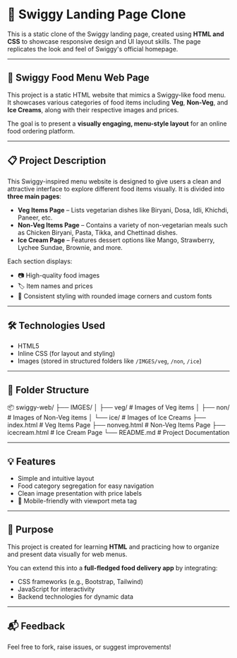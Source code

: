 # 🍔 Swiggy Landing Page Clone

This is a static clone of the Swiggy landing page, created using **HTML and CSS** to showcase responsive design and UI layout skills. The page replicates the look and feel of Swiggy's official homepage.

---

## 🍴 Swiggy Food Menu Web Page

This project is a static HTML website that mimics a Swiggy-like food menu. It showcases various categories of food items including **Veg**, **Non-Veg**, and **Ice Creams**, along with their respective images and prices.

The goal is to present a **visually engaging, menu-style layout** for an online food ordering platform.

---

## 📋 Project Description

This Swiggy-inspired menu website is designed to give users a clean and attractive interface to explore different food items visually. It is divided into **three main pages**:

- **Veg Items Page** – Lists vegetarian dishes like Biryani, Dosa, Idli, Khichdi, Paneer, etc.
- **Non-Veg Items Page** – Contains a variety of non-vegetarian meals such as Chicken Biryani, Pasta, Tikka, and Chettinad dishes.
- **Ice Cream Page** – Features dessert options like Mango, Strawberry, Lychee Sundae, Brownie, and more.

Each section displays:

- 📷 High-quality food images  
- 🏷️ Item names and prices  
- 🎨 Consistent styling with rounded image corners and custom fonts  

---

## 🛠 Technologies Used

- HTML5  
- Inline CSS (for layout and styling)  
- Images (stored in structured folders like `/IMGES/veg`, `/non`, `/ice`)  

---

## 📂 Folder Structure

📦 swiggy-web/
├── IMGES/
│   ├── veg/           # Images of Veg items
│   ├── non/           # Images of Non-Veg items
│   └── ice/           # Images of Ice Creams
├── index.html         # Veg Items Page
├── nonveg.html        # Non-Veg Items Page
├── icecream.html      # Ice Cream Page
└── README.md          # Project Documentation

---

## 💡 Features

- Simple and intuitive layout  
- Food category segregation for easy navigation  
- Clean image presentation with price labels  
- 📱 Mobile-friendly with viewport meta tag  

---

## 🎯 Purpose

This project is created for learning **HTML** and practicing how to organize and present data visually for web menus.

You can extend this into a **full-fledged food delivery app** by integrating:

- CSS frameworks (e.g., Bootstrap, Tailwind)  
- JavaScript for interactivity  
- Backend technologies for dynamic data  

---

## 📬 Feedback

Feel free to fork, raise issues, or suggest improvements!

